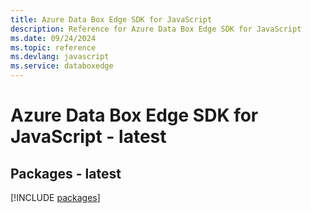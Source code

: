 ```yaml
---
title: Azure Data Box Edge SDK for JavaScript
description: Reference for Azure Data Box Edge SDK for JavaScript
ms.date: 09/24/2024
ms.topic: reference
ms.devlang: javascript
ms.service: databoxedge
---
```

# Azure Data Box Edge SDK for JavaScript - latest
## Packages - latest
[!INCLUDE [packages](data-box-edge-index.md)]